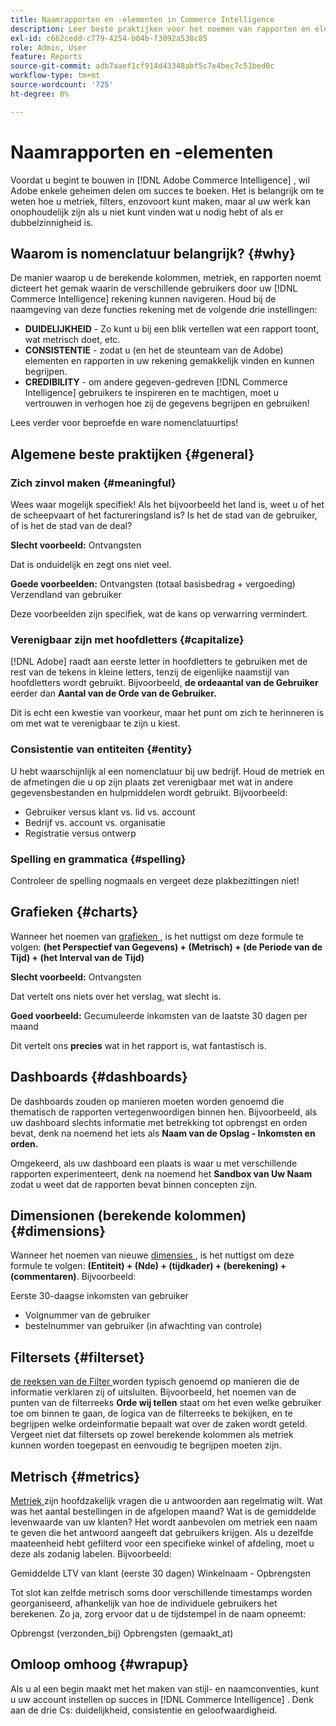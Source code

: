 ```yaml
---
title: Naamrapporten en -elementen in Commerce Intelligence
description: Leer beste praktijken voor het noemen van rapporten en elementen in  [!DNL Commerce Intelligence].
exl-id: c662cedd-c779-4254-b04b-f3092a538c85
role: Admin, User
feature: Reports
source-git-commit: adb7aaef1cf914d43348abf5c7e4bec7c51bed0c
workflow-type: tm+mt
source-wordcount: '725'
ht-degree: 0%

---
```


# Naamrapporten en -elementen

Voordat u begint te bouwen in [!DNL Adobe Commerce Intelligence] , wil Adobe enkele geheimen delen om succes te boeken. Het is belangrijk om te weten hoe u metriek, filters, enzovoort kunt maken, maar al uw werk kan onophoudelijk zijn als u niet kunt vinden wat u nodig hebt of als er dubbelzinnigheid is.

## Waarom is nomenclatuur belangrijk? {#why}

De manier waarop u de berekende kolommen, metriek, en rapporten noemt dicteert het gemak waarin de verschillende gebruikers door uw [!DNL Commerce Intelligence] rekening kunnen navigeren. Houd bij de naamgeving van deze functies rekening met de volgende drie instellingen:

* **DUIDELIJKHEID** - Zo kunt u bij een blik vertellen wat een rapport toont, wat metrisch doet, etc.
* **CONSISTENTIE** - zodat u (en het de steunteam van de Adobe) elementen en rapporten in uw rekening gemakkelijk vinden en kunnen begrijpen.
* **CREDIBILITY** - om andere gegeven-gedreven [!DNL Commerce Intelligence] gebruikers te inspireren en te machtigen, moet u vertrouwen in verhogen hoe zij de gegevens begrijpen en gebruiken!

Lees verder voor beproefde en ware nomenclatuurtips!

## Algemene beste praktijken {#general}

### Zich zinvol maken {#meaningful}

Wees waar mogelijk specifiek! Als het bijvoorbeeld het land is, weet u of het de scheepvaart of het factureringsland is? Is het de stad van de gebruiker, of is het de stad van de deal?

**Slecht voorbeeld:**
Ontvangsten

Dat is onduidelijk en zegt ons niet veel.

**Goede voorbeelden:**
Ontvangsten (totaal basisbedrag + vergoeding)
Verzendland van gebruiker

Deze voorbeelden zijn specifiek, wat de kans op verwarring vermindert.

### Verenigbaar zijn met hoofdletters {#capitalize}

[!DNL Adobe] raadt aan eerste letter in hoofdletters te gebruiken met de rest van de tekens in kleine letters, tenzij de eigenlijke naamstijl van hoofdletters wordt gebruikt. Bijvoorbeeld, **de ordeaantal van de Gebruiker** eerder dan **Aantal van de Orde van de Gebruiker.**

Dit is echt een kwestie van voorkeur, maar het punt om zich te herinneren is om met wat te verenigbaar te zijn u kiest.

### Consistentie van entiteiten {#entity}

U hebt waarschijnlijk al een nomenclatuur bij uw bedrijf. Houd de metriek en de afmetingen die u op zijn plaats zet verenigbaar met wat in andere gegevensbestanden en hulpmiddelen wordt gebruikt. Bijvoorbeeld:

* Gebruiker versus klant vs. lid vs. account
* Bedrijf vs. account vs. organisatie
* Registratie versus ontwerp

### Spelling en grammatica {#spelling}

Controleer de spelling nogmaals en vergeet deze plakbezittingen niet!

## Grafieken {#charts}

Wanneer het noemen van [ grafieken ](../tutorials/using-visual-report-builder.md), is het nuttigst om deze formule te volgen: **(het Perspectief van Gegevens) + (Metrisch) + (de Periode van de Tijd) + (het Interval van de Tijd)**

**Slecht voorbeeld:**
Ontvangsten

Dat vertelt ons niets over het verslag, wat slecht is.

**Goed voorbeeld:**
Gecumuleerde inkomsten van de laatste 30 dagen per maand

Dit vertelt ons **precies** wat in het rapport is, wat fantastisch is.

## Dashboards {#dashboards}

De dashboards zouden op manieren moeten worden genoemd die thematisch de rapporten vertegenwoordigen binnen hen. Bijvoorbeeld, als uw dashboard slechts informatie met betrekking tot opbrengst en orden bevat, denk na noemend het iets als **Naam van de Opslag - Inkomsten en orden.**

Omgekeerd, als uw dashboard een plaats is waar u met verschillende rapporten experimenteert, denk na noemend het **Sandbox van Uw Naam** zodat u weet dat de rapporten bevat binnen concepten zijn.

## Dimensionen (berekende kolommen) {#dimensions}

Wanneer het noemen van nieuwe [ dimensies ](../data-analyst/data-warehouse-mgr/creating-calculated-columns.md), is het nuttigst om deze formule te volgen: **(Entiteit) + (Nde) + (tijdkader) + (berekening) + (commentaren)**. Bijvoorbeeld:

Eerste 30-daagse inkomsten van gebruiker
* Volgnummer van de gebruiker
* bestelnummer van gebruiker (in afwachting van controle)

## Filtersets {#filterset}

[ de reeksen van de Filter ](../data-user/reports/ess-manage-data-filters.md) worden typisch genoemd op manieren die de informatie verklaren zij of uitsluiten. Bijvoorbeeld, het noemen van de punten van de filterreeks **Orde wij tellen** staat om het even welke gebruiker toe om binnen te gaan, de logica van de filterreeks te bekijken, en te begrijpen welke ordeinformatie bepaalt wat over de zaken wordt geteld. Vergeet niet dat filtersets op zowel berekende kolommen als metriek kunnen worden toegepast en eenvoudig te begrijpen moeten zijn.

## Metrisch {#metrics}

[ Metriek ](../data-user/reports/ess-manage-data-metrics.md) zijn hoofdzakelijk vragen die u antwoorden aan regelmatig wilt. Wat was het aantal bestellingen in de afgelopen maand? Wat is de gemiddelde levenwaarde van uw klanten? Het wordt aanbevolen om metriek een naam te geven die het antwoord aangeeft dat gebruikers krijgen. Als u dezelfde maateenheid hebt gefilterd voor een specifieke winkel of afdeling, moet u deze als zodanig labelen. Bijvoorbeeld:

Gemiddelde LTV van klant (eerste 30 dagen)
Winkelnaam - Opbrengsten

Tot slot kan zelfde metrisch soms door verschillende timestamps worden georganiseerd, afhankelijk van hoe de individuele gebruikers het berekenen. Zo ja, zorg ervoor dat u de tijdstempel in de naam opneemt:

Opbrengst (verzonden\_bij)
Opbrengsten (gemaakt\_at)

## Omloop omhoog {#wrapup}

Als u al een begin maakt met het maken van stijl- en naamconventies, kunt u uw account instellen op succes in [!DNL Commerce Intelligence] . Denk aan de drie Cs: duidelijkheid, consistentie en geloofwaardigheid.

